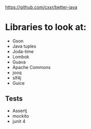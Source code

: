 https://github.com/cxxr/better-java

# Libraries to look at:
- Gson
- Java tuples
- Joda-time
- Lombok
- Guava
- Apache Commons
- jooq
- slf4j
- Guice

## Tests
- Assertj
- mockito
- junit 4

